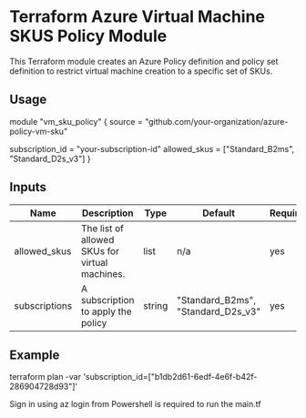 # Terraform Azure Virtual Machine SKUS Policy Module

This Terraform module creates an Azure Policy definition and policy set definition to restrict virtual machine creation to a specific set of SKUs.

## Usage

module "vm_sku_policy" {
  source = "github.com/your-organization/azure-policy-vm-sku"

  subscription_id = "your-subscription-id"
  allowed_skus    = ["Standard_B2ms", "Standard_D2s_v3"]
}


## Inputs

| Name              | Description                                       | Type   | Default                            | Required |
|-------------------|---------------------------------------------------|--------|------------------------------------|----------|
| allowed_skus      | The list of allowed SKUs for virtual machines.    | list   | n/a                                | yes      |
| subscriptions     | A subscription to apply the policy                | string | "Standard_B2ms", "Standard_D2s_v3" | yes      |


## Example

terraform plan -var 'subscription_id=["b1db2d61-6edf-4e6f-b42f-286904728d93"]'

Sign in using az login from Powershell is required to run the main.tf 

